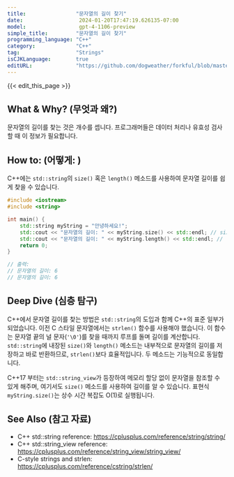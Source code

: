 ```yaml
---
title:                "문자열의 길이 찾기"
date:                  2024-01-20T17:47:19.626135-07:00
model:                 gpt-4-1106-preview
simple_title:         "문자열의 길이 찾기"
programming_language: "C++"
category:             "C++"
tag:                  "Strings"
isCJKLanguage:        true
editURL:              "https://github.com/dogweather/forkful/blob/master/content/ko/cpp/finding-the-length-of-a-string.md"
---
```


{{< edit_this_page >}}

## What & Why? (무엇과 왜?)
문자열의 길이를 찾는 것은 개수를 셉니다. 프로그래머들은 데이터 처리나 유효성 검사할 때 이 정보가 필요합니다.

## How to: (어떻게: )
C++에는 `std::string`의 `size()` 혹은 `length()` 메소드를 사용하여 문자열 길이를 쉽게 찾을 수 있습니다.

```C++
#include <iostream>
#include <string>

int main() {
    std::string myString = "안녕하세요!";
    std::cout << "문자열의 길이: " << myString.size() << std::endl; // size() 사용
    std::cout << "문자열의 길이: " << myString.length() << std::endl; // length() 사용
    return 0;
}

// 출력:
// 문자열의 길이: 6
// 문자열의 길이: 6
```

## Deep Dive (심층 탐구)
C++에서 문자열 길이를 찾는 방법은 `std::string`의 도입과 함께 C++의 표준 일부가 되었습니다. 이전 C 스타일 문자열에서는 `strlen()` 함수를 사용해야 했습니다. 이 함수는 문자열 끝의 널 문자(`'\0'`)를 찾을 때까지 루프를 돌며 길이를 계산합니다. `std::string`에 내장된 `size()`와 `length()` 메소드는 내부적으로 문자열의 길이를 저장하고 바로 반환하므로, `strlen()`보다 효율적입니다. 두 메소드는 기능적으로 동일합니다. 

C++17 부터는 `std::string_view`가 등장하여 메모리 할당 없이 문자열을 참조할 수 있게 해주며, 여기서도 `size()` 메소드를 사용하여 길이를 알 수 있습니다. 표현식 `myString.size()`는 상수 시간 복잡도 O(1)로 실행됩니다.

## See Also (참고 자료)
- C++ std::string reference: https://cplusplus.com/reference/string/string/
- C++ std::string_view reference: https://cplusplus.com/reference/string_view/string_view/
- C-style strings and strlen: https://cplusplus.com/reference/cstring/strlen/
